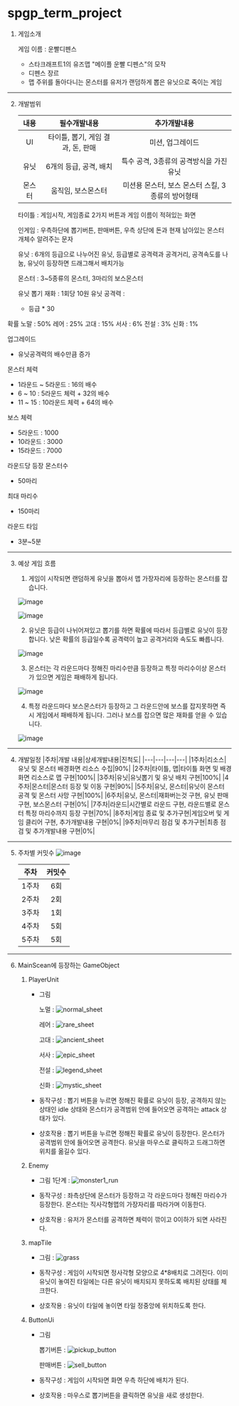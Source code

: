 # spgp_term_project
1. 게임소개
   
   게임 이름 : 운빨디펜스

   * 스타크래프트1의 유즈맵 "메이플 운빨 디펜스"의 모작
   * 디펜스 장르
   * 맵 주위를 돌아다니는 몬스터를 유저가 랜덤하게 뽑은 유닛으로 죽이는 게임
-----------------
2. 개발범위

   |내용|필수개발내용|추가개발내용|
   |:---:|:---:|:---:|
   |UI|타이틀, 뽑기, 게임 결과, 돈, 판매|미션, 업그레이드|
   |유닛|6개의 등급, 공격, 배치|특수 공격, 3종류의 공격방식을 가진 유닛|
   |몬스터|움직임, 보스몬스터|미션용 몬스터, 보스 몬스터 스킬, 3종류의 방어형태|

   타이틀 : 게임시작, 게임종료 2가지 버튼과 게임 이름이 적혀있는 화면
   
   인게임 : 우측하단에 뽑기버튼, 판매버튼, 우측 상단에 돈과 현재 남아있는 몬스터 개체수 알려주는 문자
   
   유닛 : 6개의 등급으로 나누어진 유닛, 등급별로 공격력과 공격거리, 공격속도를 나눔, 유닛이 등장하면 드래그해서 배치가능
   
   몬스터 : 3~5종류의 몬스터, 3마리의 보스몬스터

   유닛 뽑기 재화 : 1회당 10원
   유닛 공격력 :
   * 등급 * 30

확률
노말 : 50%
레어 : 25%
고대 : 15%
서사 : 6%
전설 : 3%
신화 : 1%

업그레이드
   * 유닛공격력의 배수만큼 증가

몬스터 체력
   * 1라운드 ~ 5라운드 : 16의 배수
   * 6 ~ 10 : 5라운드 체력 + 32의 배수
   * 11 ~ 15 : 10라운드 체력 + 64의 배수

보스 체력
   * 5라운드 : 1000
   * 10라운드 : 3000
   * 15라운드 : 7000

라운드당 등장 몬스터수
   * 50마리

최대 마리수
   * 150마리

라운드 타임
   * 3분~5분
----------------
3. 예상 게임 흐름

   1. 게임이 시작되면 랜덤하게 유닛을 뽑아서 맵 가장자리에 등장하는 몬스터를 잡습니다.
  
   ![image](https://github.com/marvin-0/spgp_term_project/assets/58317329/2e8be339-a61e-4264-85d6-35a85c992ed3)
   
   ![image](https://github.com/marvin-0/spgp_term_project/assets/58317329/d5fbfc9c-fe15-4bbf-a5b3-155536f95d46)
   
   2. 유닛은 등급이 나뉘어져있고 뽑기를 하면 확률에 따라서 등급별로 유닛이 등장합니다. 낮은 확률의 등급일수록 공격력이 높고 공격거리와 속도도 빠릅니다.
   
   ![image](https://github.com/marvin-0/spgp_term_project/assets/58317329/bf394cd9-94ed-4fc8-ba85-719d3cb08d0c)

   3. 몬스터는 각 라운드마다 정해진 마리수만큼 등장하고 특정 마리수이상 몬스터가 있으면 게임은 패배하게 됩니다.

   ![image](https://github.com/marvin-0/spgp_term_project/assets/58317329/31b7914f-ee25-4911-a208-b26310eb9752)

   4. 특정 라운드마다 보스몬스터가 등장하고 그 라운드안에 보스를 잡지못하면 즉시 게임에서 패배하게 됩니다. 그러나 보스를 잡으면 많은 재화를 얻을 수 있습니다.
  
   ![image](https://github.com/marvin-0/spgp_term_project/assets/58317329/b6c1760e-1fa9-435a-a9e3-b9eeadd0bbd6)

---------------------

4. 개발일정
   |주차|개발 내용|상세개발내용|진척도|
   |---|---|---|---|
   |1주차|리소스|유닛 및 몬스터 배경화면 리소스 수집|90%|
   |2주차|타이틀, 맵|타이틀 화면 및 배경화면 리소스로 맵 구현|100%|
   |3주차|유닛|유닛뽑기 및 유닛 배치 구현|100%|
   |4주차|몬스터|몬스터 등장 및 이동 구현|90%|
   |5주차|유닛, 몬스터|유닛이 몬스터 공격 및 몬스터 사망 구현|100%|
   |6주차|유닛, 몬스터|재화버는것 구현, 유닛 판매 구현, 보스몬스터 구현|0%|
   |7주차|라운드|시간별로 라운드 구현, 라운드별로 몬스터 특정 마리수까지 등장 구현|70%|
   |8주차|게임 종료 및 추가구현|게임오버 및 게임 클리어 구현, 추가개발내용 구현|0%|
   |9주차|마무리 점검 및 추가구현|최종 점검 및 추가개발내용 구현|0%|

-------------------

5. 주차별 커밋수
   ![image](https://github.com/marvin-0/spgp_term_project/assets/58317329/70ad0ed5-a26a-442f-96d6-dcd3523bfb80)

   |주차|커밋수|
   |:---:|:---:|
   |1주차|6회|
   |2주차|2회|
   |3주차|1회|
   |4주차|5회|
   |5주차|5회|

--------------------

6. MainScean에 등장하는 GameObject

   1. PlayerUnit
      * 그림

        노멀 : ![normal_sheet](https://github.com/marvin-0/spgp_term_project/assets/58317329/a683fba2-1f59-45b8-a3c3-74359cad8403)

        레어 : ![rare_sheet](https://github.com/marvin-0/spgp_term_project/assets/58317329/6a52278b-9fd3-40df-9060-96ba068f36dd)

        고대 : ![ancient_sheet](https://github.com/marvin-0/spgp_term_project/assets/58317329/cce8e590-1940-41ce-a9b8-d32e52586321)

        서사 : ![epic_sheet](https://github.com/marvin-0/spgp_term_project/assets/58317329/8d6116a8-168f-4fdf-ac11-b7b8e746cb3a)

        전설 : ![legend_sheet](https://github.com/marvin-0/spgp_term_project/assets/58317329/4b3e8a40-2f4c-4ce7-9e04-0b862a002b6c)

        신화 : ![mystic_sheet](https://github.com/marvin-0/spgp_term_project/assets/58317329/0e0bea52-bd96-4926-a7f3-5647d7c21d5f)

      * 동작구성 : 뽑기 버튼을 누르면 정해진 확률로 유닛이 등장, 공격하지 않는 상태인 idle 상태와 몬스터가 공격범위 안에 들어오면 공격하는 attack 상태가 있다.
      * 상호작용 : 뽑기 버튼을 누르면 정해진 확률로 유닛이 등장한다. 몬스터가 공격범위 안에 들어오면 공격한다. 유닛을 마우스로 클릭하고 드래그하면 위치를 옮길수 있다.

   2. Enemy
      * 그림
        1단계 : ![monster1_run](https://github.com/marvin-0/spgp_term_project/assets/58317329/f0fe2cc7-d083-4a2b-b3b9-5487ebb8ff94)
        
      * 동작구성 : 좌측상단에 몬스터가 등장하고 각 라운드마다 정해진 마리수가 등장한다. 몬스터는 직사각형맵의 가장자리를 따라가며 이동한다.
      * 상호작용 : 유저가 몬스터를 공격하면 체력이 깎이고 0이하가 되면 사라진다.

   3. mapTile
      * 그림 : ![grass](https://github.com/marvin-0/spgp_term_project/assets/58317329/bc1457e0-7e19-48a7-9169-e719e065bce3)
     
      * 동작구성 : 게임이 시작되면 정사각형 모양으로 4*8배치로 그려진다. 이미 유닛이 놓여진 타일에는 다른 유닛이 배치되지 못하도록 배치된 상태를 체크한다.
      * 상호작용 : 유닛이 타일에 놓이면 타일 정중앙에 위치하도록 한다.
     
   4. ButtonUi
      * 그림

        뽑기버튼 : ![pickup_button](https://github.com/marvin-0/spgp_term_project/assets/58317329/51802204-f4d3-47ff-bbe5-61f9cc8367f4)

        판매버튼 : ![sell_button](https://github.com/marvin-0/spgp_term_project/assets/58317329/a201817b-f89d-4e8e-9107-a7c185cbce61)

      * 동작구성 : 게임이 시작돠면 화면 우측 하단에 배치가 된다.
      * 상호작용 : 마우스로 뽑기버튼을 클릭하면 유닛을 새로 생성한다.


   

   
